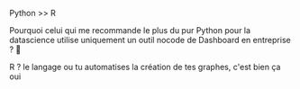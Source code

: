 Python \>\> R

Pourquoi celui qui me recommande le plus du pur Python pour la datascience utilise uniquement un outil nocode de Dashboard en entreprise ? :bust_in_silhouette:

R ? le langage ou tu automatises la création de tes graphes, c'est bien ça oui
